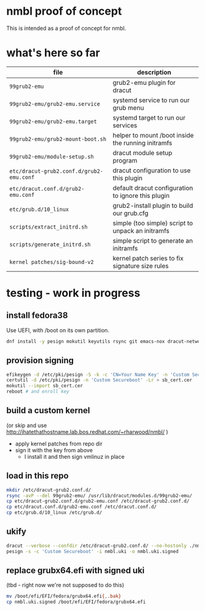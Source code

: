 # nmbl proof of concept

This is intended as a proof of concept for nmbl.

# what's here so far

| file | description |
|--|--|
| `99grub2-emu` | grub2-emu plugin for dracut |
| `99grub2-emu/grub2-emu.service` | systemd service to run our grub menu |
| `99grub2-emu/grub2-emu.target` | systemd target to run our services |
| `99grub2-emu/grub2-mount-boot.sh` | helper to mount /boot inside the running initramfs |
| `99grub2-emu/module-setup.sh` | dracut module setup program |
| `etc/dracut-grub2.conf.d/grub2-emu.conf` | dracut configuration to use this plugin |
| `etc/dracut.conf.d/grub2-emu.conf` | default dracut configuration to ignore this plugin |
| `etc/grub.d/10_linux` | grub2-install plugin to build our grub.cfg |
| `scripts/extract_initrd.sh` | simple (too simple) script to unpack an initramfs |
| `scripts/generate_initrd.sh` | simple script to generate an initramfs |
| `kernel patches/sig-bound-v2` | kernel patch series to fix signature size rules |

# testing - work in progress

## install fedora38
Use UEFI, with /boot on its own partition.
  ```bash
  dnf install -y pesign mokutil keyutils rsync git emacs-nox dracut-network grub2-emu binutils systemd-ukify systemd-boot-unsigned systemd-networkd kexec-tools btrfs-progs lvm2
  ```

## provision signing
```bash
efikeygen -d /etc/pki/pesign -S -k -c 'CN=Your Name Key' -n 'Custom Secureboot'
certutil -d /etc/pki/pesign -n 'Custom Secureboot' -Lr > sb_cert.cer
mokutil --import sb_cert.cer
reboot # and enroll key
```

## build a custom kernel
(or skip and use http://ihatethathostname.lab.bos.redhat.com/~rharwood/nmbl/ )

- apply kernel patches from repo dir
- sign it with the key from above
  - I install it and then sign vmlinuz in place

## load in this repo
```bash
mkdir /etc/dracut-grub2.conf.d/
rsync -avP --del 99grub2-emu/ /usr/lib/dracut/modules.d/99grub2-emu/
cp etc/dracut-grub2.conf.d/grub2-emu.conf /etc/dracut-grub2.conf.d/
cp etc/dracut.conf.d/grub2-emu.conf /etc/dracut.conf.d/
cp etc/grub.d/10_linux /etc/grub.d/
```

## ukify
```bash
dracut --verbose --confdir /etc/dracut-grub2.conf.d/ --no-hostonly ./nmbl.uki 6.3.0-0.rc2.89f5349e0673.24.test.fc38.x86_64 --uefi --kernel-cmdline "quiet boot=$(awk '/ \/boot / {print $1}' /etc/fstab) rd.systemd.gpt_auto=0" --xz
pesign -s -c 'Custom Secureboot' -i nmbl.uki -o nmbl.uki.signed
```

## replace grubx64.efi with signed uki
(tbd - right now we're not supposed to do this)
```bash
mv /boot/efi/EFI/fedora/grubx64.efi{,.bak}
cp nmbl.uki.signed /boot/efi/EFI/fedora/grubx64.efi
```
